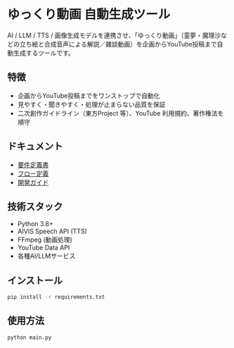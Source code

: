 # ゆっくり動画 自動生成ツール

AI / LLM / TTS / 画像生成モデルを連携させ、「ゆっくり動画」（霊夢・魔理沙などの立ち絵と合成音声による解説／雑談動画）を企画からYouTube投稿まで自動生成するツールです。

## 特徴

- 企画からYouTube投稿までをワンストップで自動化
- 見やすく・聞きやすく・処理が止まらない品質を保証
- 二次創作ガイドライン（東方Project 等）、YouTube 利用規約、著作権法を順守

## ドキュメント

- [要件定義書](docs/requirements.md)
- [フロー定義](docs/flow_definition.yaml)
- [開発ガイド](docs/development_guide.md)

## 技術スタック

- Python 3.8+
- AIVIS Speech API (TTS)
- FFmpeg (動画処理)
- YouTube Data API
- 各種AI/LLMサービス

## インストール

```bash
pip install -r requirements.txt
```

## 使用方法

```bash
python main.py
``` 